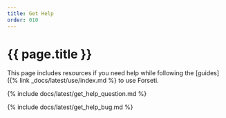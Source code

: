 ```yaml
---
title: Get Help
order: 010
---
```


# {{ page.title }}

This page includes resources if you need help while following the
[guides]({% link _docs/latest/use/index.md %} to use Forseti.

{% include docs/latest/get_help_question.md %}

{% include docs/latest/get_help_bug.md %}
